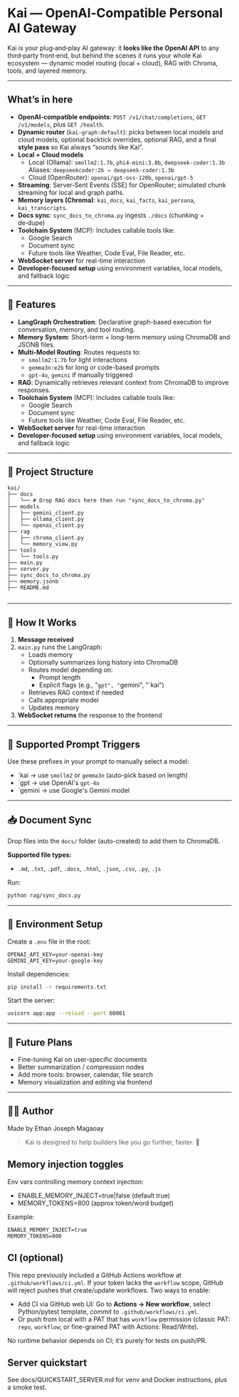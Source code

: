 # Kai — OpenAI‑Compatible Personal AI Gateway

Kai is your plug‑and‑play AI gateway: it **looks like the OpenAI API** to any third‑party front‑end, but behind the scenes it runs your whole Kai ecosystem — dynamic model routing (local + cloud), RAG with Chroma, tools, and layered memory.

---

## What’s in here
- **OpenAI‑compatible endpoints**: `POST /v1/chat/completions`, `GET /v1/models`, plus `GET /health`.
- **Dynamic router** (`kai-graph:default`): picks between local models and cloud models, optional backtick overrides, optional RAG, and a final **style pass** so Kai always “sounds like Kai”.
- **Local + Cloud models**
  - Local (Ollama): `smollm2:1.7b`, `phi4-mini:3.8b`, `deepseek-coder:1.3b`  
    Aliases: `deepseekcoder:2b → deepseek-coder:1.3b`
  - Cloud (OpenRouter): `openai/gpt-oss-120b`, `openai/gpt-5`
- **Streaming**: Server‑Sent Events (SSE) for OpenRouter; simulated chunk streaming for local and graph paths.
- **Memory layers (Chroma)**: `kai_docs`, `kai_facts`, `kai_persona`, `kai_transcripts`.
- **Docs sync**: `sync_docs_to_chroma.py` ingests `./docs` (chunking + de‑dupe)
- **Toolchain System** (MCP): Includes callable tools like:
  - Google Search
  - Document sync
  - Future tools like Weather, Code Eval, File Reader, etc.
- **WebSocket server** for real-time interaction
- **Developer-focused setup** using environment variables, local models, and fallback logic

---

## 🔧 Features

- **LangGraph Orchestration**: Declarative graph-based execution for conversation, memory, and tool routing.
- **Memory System**: Short-term + long-term memory using ChromaDB and JSONB files.
- **Multi-Model Routing**: Routes requests to:
  - `smollm2:1.7b` for light interactions
  - `gemma3n:e2b` for long or code-based prompts
  - `gpt-4o`, `gemini` if manually triggered
- **RAG**: Dynamically retrieves relevant context from ChromaDB to improve responses.
- **Toolchain System** (MCP): Includes callable tools like:
  - Google Search
  - Document sync
  - Future tools like Weather, Code Eval, File Reader, etc.
- **WebSocket server** for real-time interaction
- **Developer-focused setup** using environment variables, local models, and fallback logic

---

## 🧱 Project Structure

```
kai/
├── docs
│   └── # Drop RAG docs here then run "sync_docs_to_chroma.py"
├── models
│   ├── gemini_client.py
│   ├── ollama_client.py
│   └── openai_client.py
├── rag
│   ├── chroma_client.py
│   └── memory_view.py
├── tools
│   └── tools.py
├── main.py
├── server.py
├── sync_docs_to_chroma.py
├── memory.jsonb
├── README.md


```

---

## 🧪 How It Works

1. **Message received**
2. `main.py` runs the LangGraph:
   - Loads memory
   - Optionally summarizes long history into ChromaDB
   - Routes model depending on:
     - Prompt length
     - Explicit flags (e.g., "`gpt", "`gemini", "`kai")
   - Retrieves RAG context if needed
   - Calls appropriate model
   - Updates memory
3. **WebSocket returns** the response to the frontend

---

## 🧩 Supported Prompt Triggers

Use these prefixes in your prompt to manually select a model:
- \`kai → use `smollm2` or `gemma3n` (auto-pick based on length)
- \`gpt → use OpenAI's `gpt-4o`
- \`gemini → use Google's Gemini model

---

## 📥 Document Sync

Drop files into the `docs/` folder (auto-created) to add them to ChromaDB.

**Supported file types:**
- `.md`, `.txt`, `.pdf`, `.docx`, `.html`, `.json`, `.csv`, `.py`, `.js`

Run:
```bash
python rag/sync_docs.py
```

---

## 🔐 Environment Setup

Create a `.env` file in the root:
```
OPENAI_API_KEY=your-openai-key
GEMINI_API_KEY=your-google-key
```

Install dependencies:
```bash
pip install -r requirements.txt
```

Start the server:
```bash
uvicorn app:app --reload --port 60001
```

---

## 🧠 Future Plans

- Fine-tuning Kai on user-specific documents
- Better summarization / compression nodes
- Add more tools: browser, calendar, file search
- Memory visualization and editing via frontend

---

## 🧑‍💻 Author

Made by Ethan Joseph Magaoay

> Kai is designed to help builders like you go further, faster. 🚀

## Memory injection toggles
Env vars controlling memory context injection:

- ENABLE_MEMORY_INJECT=true|false (default true)
- MEMORY_TOKENS=800 (approx token/word budget)

Example:
```
ENABLE_MEMORY_INJECT=true
MEMORY_TOKENS=800
```

## CI (optional)
This repo previously included a GitHub Actions workflow at `.github/workflows/ci.yml`.
If your token lacks the `workflow` scope, GitHub will reject pushes that create/update workflows.
Two ways to enable:

- Add CI via GitHub web UI: Go to **Actions → New workflow**, select Python/pytest template, commit to `.github/workflows/ci.yml`.
- Or push from local with a PAT that has `workflow` permission (classic PAT: `repo`, `workflow`; or fine-grained PAT with Actions: Read/Write).

No runtime behavior depends on CI; it’s purely for tests on push/PR.

## Server quickstart
See docs/QUICKSTART_SERVER.md for venv and Docker instructions, plus a smoke test.
